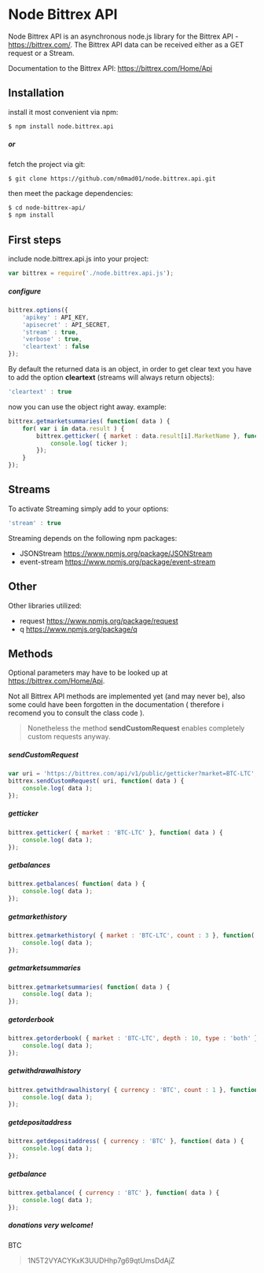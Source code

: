 Node Bittrex API
=========

Node Bittrex API is an asynchronous node.js library for the Bittrex API - https://bittrex.com/.
The Bittrex API data can be received either as a GET request or a Stream.

Documentation to the Bittrex API: https://bittrex.com/Home/Api

Installation
----
install it most convenient via npm:
```sh
$ npm install node.bittrex.api
```

##### or

fetch the project via git:
```sh
$ git clone https://github.com/n0mad01/node.bittrex.api.git
```
then meet the package dependencies:
```sh
$ cd node-bittrex-api/
$ npm install
```

First steps
----

include node.bittrex.api.js into your project:
```javascript
var bittrex = require('./node.bittrex.api.js');
```

##### configure
```javascript
bittrex.options({
    'apikey' : API_KEY,
    'apisecret' : API_SECRET, 
    'stream' : true,
    'verbose' : true,
    'cleartext' : false 
});
```

By default the returned data is an object, in order to get clear text you have to add the option **cleartext** (streams will always return objects):
```javascript
'cleartext' : true
```

now you can use the object right away.
example:

```javascript
bittrex.getmarketsummaries( function( data ) {
    for( var i in data.result ) {
        bittrex.getticker( { market : data.result[i].MarketName }, function( ticker ) {
            console.log( ticker );
        });
    }
});
```

Streams
--
To activate Streaming simply add to your options:
```javascript
'stream' : true
```

Streaming depends on the following npm packages:
- JSONStream https://www.npmjs.org/package/JSONStream
- event-stream https://www.npmjs.org/package/event-stream

Other
--

Other libraries utilized:
- request https://www.npmjs.org/package/request
- q https://www.npmjs.org/package/q

Methods
----

Optional parameters may have to be looked up at https://bittrex.com/Home/Api.

Not all Bittrex API methods are implemented yet (and may never be), also some could have been forgotten in the documentation ( therefore i recomend you to consult the class code ).
> Nonetheless the method **sendCustomRequest** enables completely custom requests anyway.

##### sendCustomRequest
```javascript
var uri = 'https://bittrex.com/api/v1/public/getticker?market=BTC-LTC';
bittrex.sendCustomRequest( uri, function( data ) {
    console.log( data );
});
```
##### getticker
```javascript
bittrex.getticker( { market : 'BTC-LTC' }, function( data ) {
    console.log( data );
});
```

##### getbalances
```javascript
bittrex.getbalances( function( data ) {
    console.log( data );
});
```

##### getmarkethistory
```javascript
bittrex.getmarkethistory( { market : 'BTC-LTC', count : 3 }, function( data ) {
    console.log( data );
});
```

##### getmarketsummaries
```javascript
bittrex.getmarketsummaries( function( data ) {
    console.log( data );
});
```

##### getorderbook
```javascript
bittrex.getorderbook( { market : 'BTC-LTC', depth : 10, type : 'both' }, function( data ) {
    console.log( data );
});
```

##### getwithdrawalhistory
```javascript
bittrex.getwithdrawalhistory( { currency : 'BTC', count : 1 }, function( data ) {
    console.log( data );
});
```

##### getdepositaddress
```javascript
bittrex.getdepositaddress( { currency : 'BTC' }, function( data ) {
    console.log( data );
});
```

##### getbalance
```javascript
bittrex.getbalance( { currency : 'BTC' }, function( data ) {
    console.log( data );
});
```

##### donations very welcome! 
BTC
> 1N5T2VYACYKxK3UUDHhp7g69qtUmsDdAjZ

